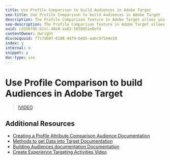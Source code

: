 ```yaml
---
title: Use Profile Comparison to build Audiences in Adobe Target
seo-title: Use Profile Comparison to build Audiences in Adobe Target
description: The Profile Comparison feature in Adobe Target allows you to compare two numeric profile values against each other when building an audience. This is extremely helpful if you are passing custom-built propensity scores into Target and want to personalize content based on the product with the highest propensity score.
seo-description: The Profile Comparison feature in Adobe Target allows you to compare two numeric profile values against each other when building an audience. This is extremely helpful if you are passing custom-built propensity scores into Target and want to personalize content based on the product with the highest propensity score.
uuid: cd166f8b-b1cc-40e8-ae82-5650851e8efd
contentOwner: dwright
discoiquuid: f7c7d607-8188-46f9-b485-aabc97544e19
index: y
internal: n
snippet: y
doc-type: use
---
```


# Use Profile Comparison to build Audiences in Adobe Target

>[!VIDEO](https://video.tv.adobe.com/v/23218/?quality=12)

## Additional Resources

* [Creating a Profile Attribute Comparison Audience Documentation](https://docs.adobe.com/content/help/en/target/using/audiences/create-audiences/creating-a-profile-attribute-comparison-audience.html)
* [Methods to get Data into Target Documentation](https://docs.adobe.com/content/help/en/target/using/implement-target/before-implement/methods/methods-to-get-data-into-target.html)
* [Building Audiences documentation Documentation](https://docs.adobe.com/content/help/en/target/using/audiences/create-audiences/create-audience.html)
* [Create Experience Targeting Activities Video](../activities/experience-targeting-feature-video-use.md)
